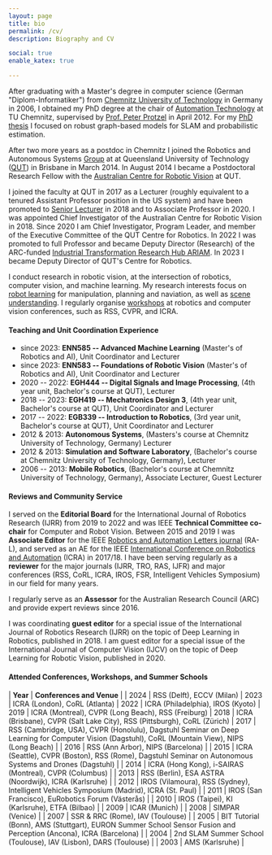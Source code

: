 ```yaml
---
layout: page
title: bio
permalink: /cv/
description: Biography and CV

social: true
enable_katex: true

---
```



After graduating with a Master's degree in computer science (German "Diplom-Informatiker") from [Chemnitz University of Technology](http://www.tu-chemnitz.de) in Germany in 2006, I obtained my PhD degree at the chair of [Automation Technology](https://www.tu-chemnitz.de/etit/proaut/en/index.html) at TU Chemnitz, supervised by [Prof. Peter Protzel](https://www.tu-chemnitz.de/etit/proaut/en/team/peterProtzel.html) in April 2012. For my [PhD thesis](http://nbn-resolving.de/urn:nbn:de:bsz:ch1-qucosa-86443) I focused on robust graph-based models for SLAM and probabilistic estimation.

After two more years as a postdoc in Chemnitz I joined the Robotics and Autonomous Systems [Group](https://research.qut.edu.au/ras/) at at Queensland University of Technology ([QUT](http://www.qut.edu.au)) in Brisbane in March 2014. In August 2014 I became a Postdoctoral Research Fellow with the [Australian Centre for Robotic Vision](http://www.roboticvision.org) at QUT.

I joined the faculty at QUT in 2017 as a Lecturer (roughly equivalent to a tenured Assistant Professor position in the US system) and have been promoted to [Senior Lecturer](https://en.wikipedia.org/wiki/Senior_lecturer) in 2018 and to Associate Professor in 2020. I was appointed Chief Investigator of the Australian Centre for Robotic Vision in 2018. Since 2020 I am Chief Investigator, Program Leader, and member of the Executive Committee of the QUT Centre for Robotics. In 2022 I was promoted to full Professor and became Deputy Director (Research) of the ARC-funded [Industrial Transformation Research Hub ARIAM](https://ariamhub.com/). In 2023 I became Deputy Director of QUT's Centre for Robotics.

I conduct research in robotic vision, at the intersection of robotics, computer vision, and machine learning. My research interests focus on [robot learning](../_projects/learningtonavigate.md) for manipulation, planning and naviation, as well as [scene understanding](../_projects/sceneunderstanding.md).
I regularly organise [workshops](../workshops) at robotics and computer vision conferences, such as RSS, CVPR, and ICRA.

#### Teaching and Unit Coordination Experience

* since 2023: **ENN585 -- Advanced Machine Learning** (Master's of Robotics and AI), Unit Coordinator and Lecturer
* since 2023: **ENN583 -- Foundations of Robotic Vision** (Master's of Robotics and AI), Unit Coordinator and Lecturer
* 2020 -- 2022: **EGH444 -- Digital Signals and Image Processing**, (4th year unit, Bachelor's course at QUT), Lecturer
* 2018 -- 2023: **EGH419 -- Mechatronics Design 3**, (4th year unit, Bachelor's course at QUT), Unit Coordinator and Lecturer
* 2017 -- 2022: **EGB339 -- Introduction to Robotics**, (3rd year unit, Bachelor's course at QUT), Unit Coordinator and Lecturer
* 2012 & 2013: **Autonomous Systems**,  (Masters's course at Chemnitz University of Technology, Germany) Lecturer
* 2012 &  2013: **Simulation and Software Laboratory**, (Bachelor's course at Chemnitz University of Technology, Germany), Lecturer
* 2006 -- 2013: **Mobile Robotics**, (Bachelor's course at Chemnitz University of Technology, Germany), Associate Lecturer, Guest Lecturer

#### Reviews and Community Service

I served on the **Editorial Board** for the International Journal of Robotics Research (IJRR) from 2019 to 2022 and was IEEE **Technical Committee co-chair** for Computer and Robot Vision.
Between 2015 and 2019 I was **Associate Editor** for the IEEE [Robotics and Automation Letters journal](http://www.ieee-ras.org/publications/ra-l) (RA-L), and served as an AE for the IEEE [International Conference on Robotics and Automation](http://www.icra2018.org) (ICRA) in 2017/18. I have been serving regularly as a **reviewer** for the major journals (IJRR, TRO, RAS, IJFR) and major conferences (RSS, CoRL, ICRA, IROS, FSR, Intelligent Vehicles Symposium) in our field for many years.

I regularly serve as an **Assessor** for the Australian Research Council (ARC) and provide expert reviews since 2016.

I was coordinating **guest editor** for a special issue of the International Journal of Robotics Research (IJRR) on the topic of Deep Learning in Robotics, published in 2018. I am guest editor for a special issue of the International Journal of Computer Vision (IJCV) on the topic of Deep Learning for Robotic Vision, published in 2020.

#### Attended Conferences, Workshops, and Summer Schools

| **Year** | **Conferences and Venue** |
| 2024 | RSS (Delft), ECCV (Milan)
| 2023 | ICRA (London), CoRL (Atlanta)
| 2022 | ICRA (Philadelphia), IROS (Kyoto)
| 2019 | ICRA (Montreal), CVPR (Long Beach), RSS (Freiburg)
| 2018 | ICRA (Brisbane), CVPR (Salt Lake City), RSS (Pittsburgh), CoRL (Zürich)
| 2017 | RSS (Cambridge, USA), CVPR (Honolulu), Dagstuhl Seminar on Deep Learning for Computer Vision (Dagstuhl), CoRL (Mountain View),  NIPS (Long Beach) |
| 2016 | RSS (Ann Arbor), NIPS (Barcelona) |
| 2015 | ICRA (Seattle), CVPR (Boston), RSS (Rome), Dagstuhl Seminar on Autonomous Systems and Drones (Dagstuhl) |
| 2014 | ICRA (Hong Kong), i-SAIRAS (Montreal), CVPR (Columbus) |
| 2013 | RSS (Berlin), ESA ASTRA (Noordwijk), ICRA (Karlsruhe) |
| 2012 | IROS (Vilamoura), RSS (Sydney), Intelligent Vehicles Symposium (Madrid), ICRA (St. Paul) |
| 2011 | IROS (San Francisco), EuRobotics Forum (Västerås) |
| 2010 | IROS (Taipei), KI (Karlsruhe), ETFA (Bilbao) |
| 2009 | ICAR (Munich) |
| 2008 | SIMPAR (Venice) |
| 2007 | SSR & RRC (Rome), IAV (Toulouse) |
| 2005 | BIT Tutorial (Bonn), AMS (Stuttgart), EURON Summer School Sensor Fusion and Perception (Ancona), ICRA (Barcelona) |
| 2004 | 2nd SLAM Summer School (Toulouse), IAV (Lisbon), DARS (Toulouse) |
| 2003 | AMS (Karlsruhe) |
